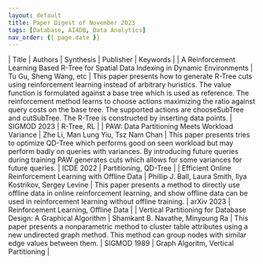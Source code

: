 ```yaml
---
layout: default
title: Paper Digest of November 2023
tags: [Database, AI4DB, Data Analytics]
nav_order: {{ page.date }}
---
```


| Title                                                                                   | Authors                                                     | Synthesis                                                                                                                                                                                                                                                                                                                                                                                                              | Publisher   | Keywords                              |
| A Reinforcement Learning Based R-Tree for Spatial Data Indexing in Dynamic Environments | Tu Gu, Sheng Wang, etc                                      | This paper presents how to generate R-Tree cuts using reinforcement learning instead of arbitrary huristics. The value function is formulated against a base tree which is used as reference. The reinforcement method learns to choose actions maximizing the ratio against query costs on the base tree. The supported actions are chooseSubTree and cutSubTree. The R-Tree is constructed by inserting data points. | SIGMOD 2023 | R-Tree, RL                            |
| PAW: Data Partitioning Meets Workload Variance                                          | Zhe Li, Man Lung Yiu, Tsz Nam Chan                          | This paper presents tries to optimize QD-Tree which performs good on seen workload but may perform badly on queries with variances. By introducing future queries during training PAW generates cuts which allows for some variances for future queries.                                                                                                                                                               | ICDE 2022   | Partitioning, QD-Tree                 |
| Efficient Online Reinforcement Learning with Offline Data                               | Phillip J. Ball, Laura Smith, Ilya Kostrikov, Sergey Levine | This paper presents a method to directly use offline data in online reinforcement learning, and show offline data can be used in reinforcement learning without offline training.                                                                                                                                                                                                                                      | arXiv 2023  | Reinforcement Learning, Offline Data  |
| Vertical Partitioning for Database Design: A Graphical Algorithm                        | Shamkant B. Navathe, Minyoung Ra                            | This paper presents a nonparametric method to cluster table attributes using a new undirected graph method. This method can group nodes with similar edge values between them.                                                                                                                                                                                                                                         | SIGMOD 1989 | Graph Algoritm, Vertical Partitioning |
